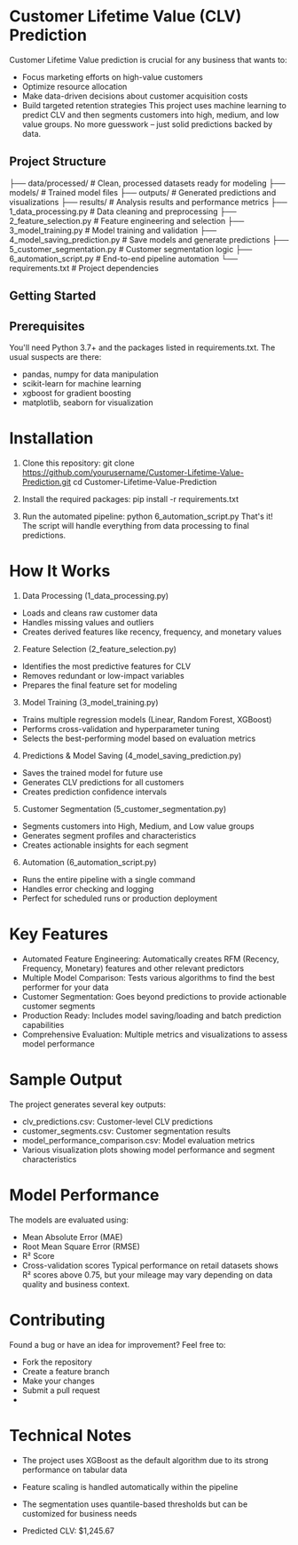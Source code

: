 # Customer Lifetime Value (CLV) Prediction  
Customer Lifetime Value prediction is crucial for any business that wants to:
- Focus marketing efforts on high-value customers
- Optimize resource allocation
- Make data-driven decisions about customer acquisition costs
- Build targeted retention strategies
This project uses machine learning to predict CLV and then segments customers into high, medium, and low value groups. No more guesswork – just solid predictions backed by data.

## Project Structure  
├── data/processed/          # Clean, processed datasets ready for modeling
├── models/                  # Trained model files
├── outputs/                 # Generated predictions and visualizations
├── results/                 # Analysis results and performance metrics
├── 1_data_processing.py     # Data cleaning and preprocessing
├── 2_feature_selection.py   # Feature engineering and selection
├── 3_model_training.py      # Model training and validation
├── 4_model_saving_prediction.py  # Save models and generate predictions
├── 5_customer_segmentation.py    # Customer segmentation logic
├── 6_automation_script.py   # End-to-end pipeline automation
└── requirements.txt         # Project dependencies

## Getting Started
## Prerequisites
You'll need Python 3.7+ and the packages listed in requirements.txt. The usual suspects are there:
- pandas, numpy for data manipulation
- scikit-learn for machine learning
- xgboost for gradient boosting
- matplotlib, seaborn for visualization

# Installation
1. Clone this repository:
git clone https://github.com/yourusername/Customer-Lifetime-Value-Prediction.git
cd Customer-Lifetime-Value-Prediction

2. Install the required packages:
pip install -r requirements.txt

3. Run the automated pipeline:
python 6_automation_script.py
That's it! The script will handle everything from data processing to final predictions.

# How It Works
1. Data Processing (1_data_processing.py)
- Loads and cleans raw customer data
- Handles missing values and outliers
- Creates derived features like recency, frequency, and monetary values

2. Feature Selection (2_feature_selection.py)
- Identifies the most predictive features for CLV
- Removes redundant or low-impact variables
- Prepares the final feature set for modeling

3. Model Training (3_model_training.py)
- Trains multiple regression models (Linear, Random Forest, XGBoost)
- Performs cross-validation and hyperparameter tuning
- Selects the best-performing model based on evaluation metrics

4. Predictions & Model Saving (4_model_saving_prediction.py)
- Saves the trained model for future use
- Generates CLV predictions for all customers
- Creates prediction confidence intervals

5. Customer Segmentation (5_customer_segmentation.py)
- Segments customers into High, Medium, and Low value groups
- Generates segment profiles and characteristics
- Creates actionable insights for each segment

6. Automation (6_automation_script.py)
- Runs the entire pipeline with a single command
- Handles error checking and logging
- Perfect for scheduled runs or production deployment

# Key Features
- Automated Feature Engineering: Automatically creates RFM (Recency, Frequency, Monetary) features and other relevant predictors
- Multiple Model Comparison: Tests various algorithms to find the best performer for your data
- Customer Segmentation: Goes beyond predictions to provide actionable customer segments
- Production Ready: Includes model saving/loading and batch prediction capabilities
- Comprehensive Evaluation: Multiple metrics and visualizations to assess model performance

# Sample Output
The project generates several key outputs:
- clv_predictions.csv: Customer-level CLV predictions
- customer_segments.csv: Customer segmentation results
- model_performance_comparison.csv: Model evaluation metrics
- Various visualization plots showing model performance and segment characteristics

# Model Performance
The models are evaluated using:
- Mean Absolute Error (MAE)
- Root Mean Square Error (RMSE)
- R² Score
- Cross-validation scores
Typical performance on retail datasets shows R² scores above 0.75, but your mileage may vary depending on data quality and business context.

# Contributing
Found a bug or have an idea for improvement? Feel free to:
- Fork the repository
- Create a feature branch
- Make your changes
- Submit a pull request
- 
# Technical Notes
- The project uses XGBoost as the default algorithm due to its strong performance on tabular data
- Feature scaling is handled automatically within the pipeline
- The segmentation uses quantile-based thresholds but can be customized for business needs

- Predicted CLV: $1,245.67
